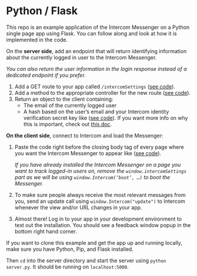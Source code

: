 # Python / Flask

This repo is an example application of the Intercom Messenger on a Python single page app using Flask. You can follow along and look at how it is implemented in the code.

On the **server side**, add an endpoint that will return identifying information about the currently logged in user to the Intercom Messenger.

*You can also return the user information in the login response instead of a dedicated endpoint if you prefer.*

1. Add a GET route to your app called `/intercomSettings` ([see code](https://github.com/intercom/intercom-install-examples/blob/b61c0e4d1f3dd27a0bee3ee5688902355e48e348/python-flask-single-page-app/app/server/server.py#L13)).
1. Add a method to the appropriate controller for the new route ([see code](https://github.com/intercom/intercom-install-examples/blob/b61c0e4d1f3dd27a0bee3ee5688902355e48e348/python-flask-single-page-app/app/server/server.py#L14)).
1. Return an object to the client containing:
   - The email of the currently logged user
   - A hash based on the user’s email and your Intercom identity verification secret key like ([see code](https://github.com/intercom/intercom-install-examples/blob/b61c0e4d1f3dd27a0bee3ee5688902355e48e348/python-flask-single-page-app/app/server/server.py#L19)). If you want more info on why this is important, check out [this doc](https://docs.intercom.com/configure-intercom-for-your-product-or-site/staying-secure/enable-identity-verification-on-your-web-product).

**On the client side**, connect to Intercom and load the Messenger:
1. Paste the code right before the closing body tag of every page where you want the Intercom Messenger to appear like ([see code](https://github.com/intercom/intercom-install-examples/blob/b61c0e4d1f3dd27a0bee3ee5688902355e48e348/python-flask-single-page-app/app/static/index.html#L21)).

    *If you have already installed the Intercom Messenger on a page you want to track logged-in users on, remove the `window.intercomSettings` part as we will be using `window.Intercom(‘boot’, …)` to boot the Messenger.*

1. To make sure people always receive the most relevant messages from you, send an update call using `window.Intercom("update")` to Intercom whenever the view and/or URL changes in your app.
1. Almost there! Log in to your app in your development environment to test out the installation. You should see a feedback window popup in the bottom right hand corner.

If you want to clone this example and get the app up and running locally, make sure you have Python, Pip, and Flask installed.

Then `cd` into the server directory and start the server using `python server.py`. It should be running on `localhost:5000`.
